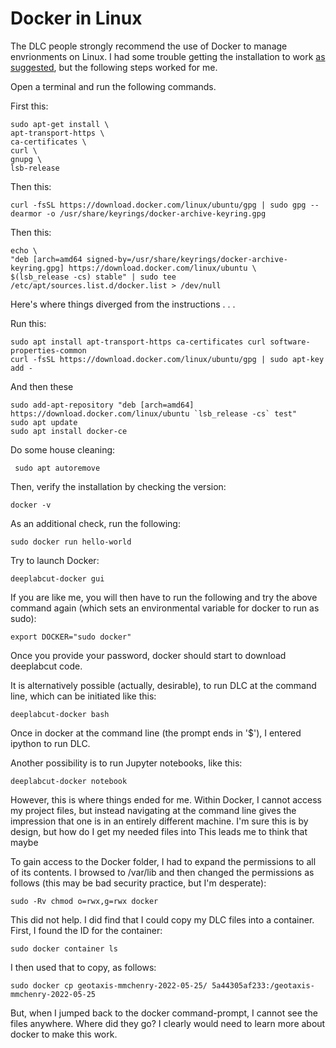 # Docker in Linux

The DLC people strongly recommend the use of Docker to manage envrionments on Linux. I had some trouble getting the installation to work [as suggested](https://deeplabcut.github.io/DeepLabCut/docs/recipes/installTips.html#installation-on-ubuntu-20-04-lts), but the following steps worked for me.

Open a terminal and run the following commands.

First this:

    sudo apt-get install \
    apt-transport-https \
    ca-certificates \
    curl \
    gnupg \
    lsb-release

Then this:

    curl -fsSL https://download.docker.com/linux/ubuntu/gpg | sudo gpg --dearmor -o /usr/share/keyrings/docker-archive-keyring.gpg

Then this:

    echo \
    "deb [arch=amd64 signed-by=/usr/share/keyrings/docker-archive-keyring.gpg] https://download.docker.com/linux/ubuntu \
    $(lsb_release -cs) stable" | sudo tee /etc/apt/sources.list.d/docker.list > /dev/null
    
Here's where things diverged from the instructions . . .

Run this: 

    sudo apt install apt-transport-https ca-certificates curl software-properties-common
    curl -fsSL https://download.docker.com/linux/ubuntu/gpg | sudo apt-key add -

And then these

    sudo add-apt-repository "deb [arch=amd64] https://download.docker.com/linux/ubuntu `lsb_release -cs` test"
    sudo apt update
    sudo apt install docker-ce

Do some house cleaning:

     sudo apt autoremove

Then, verify the installation by checking the version:

    docker -v

As an additional check, run the following:

    sudo docker run hello-world

Try to launch Docker:

    deeplabcut-docker gui

If you are like me, you will then have to run the following and try the above command again (which sets an environmental variable for docker to run as sudo):

    export DOCKER="sudo docker"

Once you provide your password, docker should start to download deeplabcut code.

It is alternatively possible (actually, desirable), to run DLC at the command line, which can be initiated like this:

    deeplabcut-docker bash

Once in docker at the command line (the prompt ends in '$'), I entered ipython to run DLC.

Another possibility is to run Jupyter notebooks, like this:

    deeplabcut-docker notebook

However, this is where things ended for me. Within Docker, I cannot access my project files, but instead navigating at the command line gives the impression that one is in an entirely different machine. I'm sure this is by design, but how do I get my needed files into  This leads me to think that maybe 

To gain access to the Docker folder, I had to expand the permissions to all of its contents. I browsed to /var/lib and then changed the permissions as follows (this may be bad security practice, but I'm desperate):

    sudo -Rv chmod o=rwx,g=rwx docker

This did not help. 
I did find that I could copy my DLC files into a container.
First, I found the ID for the container:

    sudo docker container ls

I then used that to copy, as follows:

    sudo docker cp geotaxis-mmchenry-2022-05-25/ 5a44305af233:/geotaxis-mmchenry-2022-05-25

But, when I jumped back to the docker command-prompt, I cannot see the files anywhere.  Where did they go?  I clearly would need to learn more about docker to make this work.

